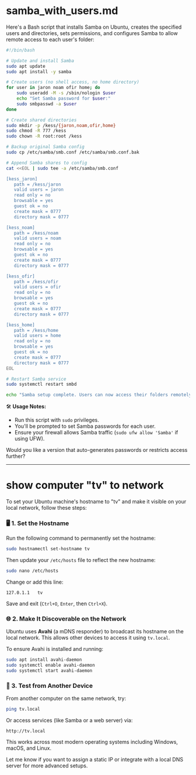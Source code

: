 
# samba_with_users.md

Here's a Bash script that installs Samba on Ubuntu, creates the specified users and directories, sets permissions, and configures Samba to allow remote access to each user's folder:

```bash
#!/bin/bash

# Update and install Samba
sudo apt update
sudo apt install -y samba

# Create users (no shell access, no home directory)
for user in jaron noam ofir home; do
    sudo useradd -M -s /sbin/nologin $user
    echo "Set Samba password for $user:"
    sudo smbpasswd -a $user
done

# Create shared directories
sudo mkdir -p /kess/{jaron,noam,ofir,home}
sudo chmod -R 777 /kess
sudo chown -R root:root /kess

# Backup original Samba config
sudo cp /etc/samba/smb.conf /etc/samba/smb.conf.bak

# Append Samba shares to config
cat <<EOL | sudo tee -a /etc/samba/smb.conf

[kess_jaron]
   path = /kess/jaron
   valid users = jaron
   read only = no
   browsable = yes
   guest ok = no
   create mask = 0777
   directory mask = 0777

[kess_noam]
   path = /kess/noam
   valid users = noam
   read only = no
   browsable = yes
   guest ok = no
   create mask = 0777
   directory mask = 0777

[kess_ofir]
   path = /kess/ofir
   valid users = ofir
   read only = no
   browsable = yes
   guest ok = no
   create mask = 0777
   directory mask = 0777

[kess_home]
   path = /kess/home
   valid users = home
   read only = no
   browsable = yes
   guest ok = no
   create mask = 0777
   directory mask = 0777
EOL

# Restart Samba service
sudo systemctl restart smbd

echo "Samba setup complete. Users can now access their folders remotely."
```

🛠️ **Usage Notes:**
- Run this script with `sudo` privileges.
- You'll be prompted to set Samba passwords for each user.
- Ensure your firewall allows Samba traffic (`sudo ufw allow 'Samba'` if using UFW).

Would you like a version that auto-generates passwords or restricts access further?

-----

# show computer "tv" to network

To set your Ubuntu machine's hostname to "tv" and make it visible on your local network, follow these steps:

### 🖥️ 1. Set the Hostname
Run the following command to permanently set the hostname:

```bash
sudo hostnamectl set-hostname tv
```

Then update your `/etc/hosts` file to reflect the new hostname:

```bash
sudo nano /etc/hosts
```

Change or add this line:

```
127.0.1.1   tv
```

Save and exit (`Ctrl+O`, `Enter`, then `Ctrl+X`).

### 🌐 2. Make It Discoverable on the Network
Ubuntu uses **Avahi** (a mDNS responder) to broadcast its hostname on the local network. This allows other devices to access it using `tv.local`.

To ensure Avahi is installed and running:

```bash
sudo apt install avahi-daemon
sudo systemctl enable avahi-daemon
sudo systemctl start avahi-daemon
```

### 🧪 3. Test from Another Device
From another computer on the same network, try:

```bash
ping tv.local
```

Or access services (like Samba or a web server) via:

```
http://tv.local
```

This works across most modern operating systems including Windows, macOS, and Linux.

Let me know if you want to assign a static IP or integrate with a local DNS server for more advanced setups.
